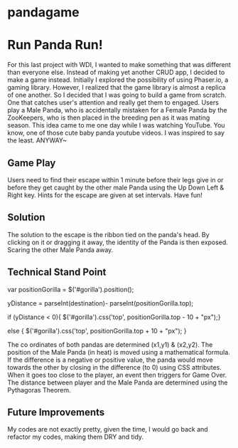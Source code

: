 # pandagame

Run Panda Run!
==============

For this last project with WDI, I wanted to make something that was different than everyone else. Instead of making yet another CRUD app, I decided to make a game instead. Initially I explored the possibility of using Phaser.io, a gaming library. However, I realized that the game library is almost a replica of one another. So I decided that I was going to build a game from scratch. One that catches user's attention and really get them to engaged. Users play a Male Panda, who is accidentally mistaken for a Female Panda by the ZooKeepers, who is then placed in the breeding pen as it was mating season. This idea came to me one day while I was watching YouTube. You know, one of those cute baby panda youtube videos. I was inspired to say the least. ANYWAY~


Game Play
---------
Users need to find their escape within 1 minute before their legs give in or before they get caught by the other male Panda using the Up Down Left & Right key. Hints for the escape are given at set intervals. Have fun!


Solution
--------
The solution to the escape is the ribbon tied on the panda's head. By clicking on it or dragging it away, the identity of the Panda is then exposed. Scaring the other Male Panda away. 

Technical Stand Point
---------------------
var positionGorilla = $('#gorilla').position();

yDistance = parseInt(destination)- parseInt(positionGorilla.top);
    
if (yDistance < 0){ $('#gorilla').css('top', positionGorilla.top - 10 + "px");}

else { $('#gorilla').css('top', positionGorilla.top + 10 + "px"); }
        
The co ordinates of both pandas are determined (x1,y1) & (x2,y2). The position of the Male Panda (in heat) is moved using a mathematical formula. If the difference is a negative or positive value, the panda would move towards the other by closing in the difference (to 0) using CSS attributes. When it goes too close to the player, an event then triggers for Game Over. The distance between player and the Male Panda are determined using the Pythagoras Theorem. 


Future Improvements
-------------------
My codes are not exactly pretty, given the time, I would go back and refactor my codes, making them DRY and tidy. 



